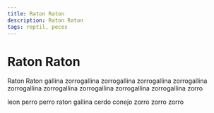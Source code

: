 ```yaml
---
title: Raton Raton
description: Raton Raton
tags: reptil, peces
---
```


# Raton Raton

Raton Raton gallina zorrogallina zorrogallina zorrogallina zorrogallina zorrogallina zorrogallina zorrogallina zorrogallina zorrogallina zorro

leon perro perro raton gallina cerdo conejo zorro zorro zorro